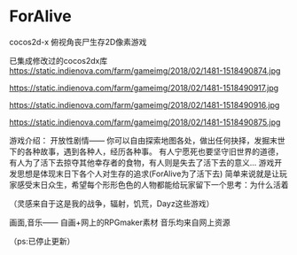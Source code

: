 # ForAlive
cocos2d-x 俯视角丧尸生存2D像素游戏

已集成修改过的cocos2dx库
https://static.indienova.com/farm/gameimg/2018/02/1481-1518490874.jpg

https://static.indienova.com/farm/gameimg/2018/02/1481-1518490917.jpg

https://static.indienova.com/farm/gameimg/2018/02/1481-1518490916.jpg

https://static.indienova.com/farm/gameimg/2018/02/1481-1518490875.jpg

游戏介绍：
开放性剧情——
你可以自由探索地图各处，做出任何抉择，发掘末世下的各种故事，遇到各种人，经历各种事。
有人宁愿死也要坚守旧世界的道德，有人为了活下去掠夺其他幸存者的食物，有人则是失去了活下去的意义...
游戏开发思想是体现末日下各个人对生存的追求(ForAlive为了活下去)
简单来说就是让玩家感受末日众生，希望每个形形色色的人物都能给玩家留下一个思考：为什么活着

（灵感来自于这是我的战争，辐射，饥荒，Dayz这些游戏）

画面,音乐——
自画+网上的RPGmaker素材
音乐均来自网上资源

（ps:已停止更新）
